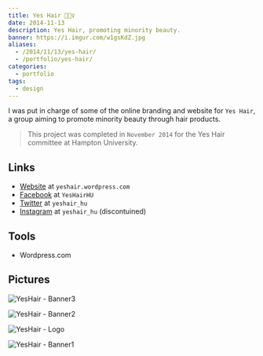 ```yaml
---
title: Yes Hair 💇🏿‍♀️️
date: 2014-11-13
description: Yes Hair, promoting minority beauty.
banner: https://i.imgur.com/w1gsKdZ.jpg
aliases:
  - /2014/11/13/yes-hair/
  - /portfolio/yes-hair/
categories:
  - portfolio
tags:
  - design
---
```


I was put in charge of some of the online branding and website for `Yes Hair`, a group aiming to promote minority beauty through hair products.

> This project was completed in `November 2014` for the Yes Hair committee at Hampton University.

## Links

- [Website](https://yeshair.wordpress.com/ 'Yes Hair') at `yeshair.wordpress.com`
- [Facebook](https://www.facebook.com/YesHairHU/ 'Yes Hair - Facebook') at `YesHairHU`
- [Twitter](https://twitter.com/yeshair_hu 'Yes Hair - Twitter') at `yeshair_hu`
- [Instagram](https://instagram.com/yeshair_hu/ 'Yes Hair - Instagram') at `yeshair_hu` (discontuined)

## Tools

- Wordpress.com

## Pictures

![YesHair - Banner3](https://fvcproductions.files.wordpress.com/2015/11/yeshair-banner3.jpg)

![YesHair - Banner2](https://fvcproductions.files.wordpress.com/2015/11/yeshair-banner2.jpg)

![YesHair - Logo](https://fvcproductions.files.wordpress.com/2015/11/yeshair-logo.jpg)

![YesHair - Banner1](https://fvcproductions.files.wordpress.com/2015/11/yeshair-banner1.jpg)
